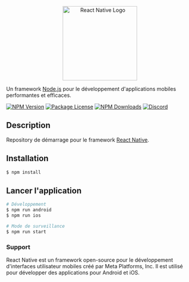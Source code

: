 <div style="text-align: center;">
  <a href="https://reactnative.dev/" target="blank"><img src="https://reactnative.dev/img/header_logo.svg" width="200" alt="React Native Logo" /></a>
</div>

[circleci-image]: https://img.shields.io/circleci/build/github/reactnative/react/master?token=abc123def456
[circleci-url]: https://circleci.com/gh/reactnative/react

  <p>Un framework <a href="http://nodejs.org" target="_blank">Node.js</a> pour le développement d'applications mobiles performantes et efficaces.</p>
    <p>
<a href="https://www.npmjs.com/package/react-native" target="_blank"><img src="https://img.shields.io/npm/v/react-native.svg" alt="NPM Version" /></a>
<a href="https://opensource.org/licenses/MIT" target="_blank"><img src="https://img.shields.io/npm/l/react-native.svg" alt="Package License" /></a>
<a href="https://www.npmjs.com/package/react-native" target="_blank"><img src="https://img.shields.io/npm/dm/react-native.svg" alt="NPM Downloads" /></a>
<a href="https://discord.gg/0ZcbPKXt5bWJVmUY" target="_blank"><img src="https://img.shields.io/badge/discord-online-brightgreen.svg" alt="Discord"/></a>
  <a href="https://twitter.com/reactnative" target="_blank"><img alt="" src="https://img.shields.io/twitter/follow/reactnative.svg?style=social&label=Follow"></a>
</p>

## Description

Repository de démarrage pour le framework [React Native](https://github.com/facebook/react-native).

## Installation

```bash
$ npm install
```

## Lancer l'application 

```bash
# Développement
$ npm run android
$ npm run ios

# Mode de surveillance
$ npm run start
```
### Support 

React Native est un framework open-source pour le développement d'interfaces utilisateur mobiles créé par Meta Platforms, Inc. Il est utilisé pour développer des applications pour Android et iOS.

